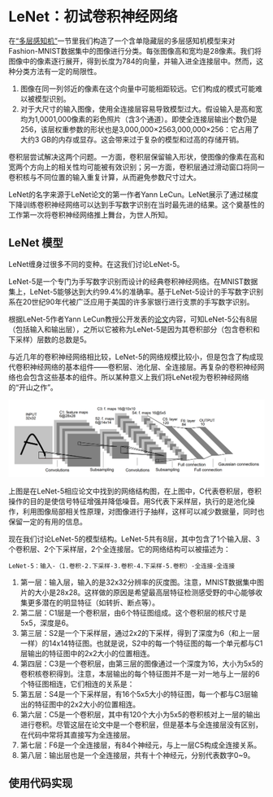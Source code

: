 # LeNet：初试卷积神经网络

在[“多层感知机”](../ch1/multilayer-perceptron.md)一节里我们构造了一个含单隐藏层的多层感知机模型来对Fashion-MNIST数据集中的图像进行分类。每张图像高和宽均是28像素。我们将图像中的像素逐行展开，得到长度为784的向量，并输入进全连接层中。然而，这种分类方法有一定的局限性。

1. 图像在同一列邻近的像素在这个向量中可能相距较远。它们构成的模式可能难以被模型识别。
2. 对于大尺寸的输入图像，使用全连接层容易导致模型过大。假设输入是高和宽均为1,0001,000像素的彩色照片（含3个通道）。即使全连接层输出个数仍是256，该层权重参数的形状也是3,000,000×2563,000,000×256：它占用了大约3 GB的内存或显存。这会带来过于复杂的模型和过高的存储开销。

卷积层尝试解决这两个问题。一方面，卷积层保留输入形状，使图像的像素在高和宽两个方向上的相关性均可能被有效识别；另一方面，卷积层通过滑动窗口将同一卷积核与不同位置的输入重复计算，从而避免参数尺寸过大。

LeNet的名字来源于LeNet论文的第一作者Yann LeCun。LeNet展示了通过梯度下降训练卷积神经网络可以达到手写数字识别在当时最先进的结果。这个奠基性的工作第一次将卷积神经网络推上舞台，为世人所知。

## LeNet 模型

LeNet缠身过很多不同的变种。在这我们讨论LeNet-5。

LeNet-5是一个专门为手写数字识别而设计的经典卷积神经网络。在MNIST数据集上，LeNet-5能够达到大约99.4%的准确率。基于LeNet-5设计的手写数字识别系在20世纪90年代被广泛应用于美国的许多家银行进行支票的手写数字识别。

根据LeNet-5作者Yann LeCun教授公开发表的[论文]()内容，可知LeNet-5公有8层（包括输入和输出层），之所以它被称为LeNet-5是因为其卷积部分（包含卷积和下采样）层数的总数是5。

与近几年的卷积神经网络相比较，LeNet-5的网络规模比较小，但是包含了构成现代卷积神经网络的基本组件——卷积层、池化层、全连接层。再复杂的卷积神经网络也会包含这些基本的组件。所以某种意义上我们将LeNet视为卷积神经网络的“开山之作”。

![image-20210423160706680](src/LeNet/image-20210423160706680.png)

上图是在LeNet-5相应论文中找到的网络结构图，在上图中，C代表卷积层，卷积操作的目的是使信号特征增强并降低噪音。用S代表下采样层，执行的是池化操作，利用图像局部相关性原理，对图像进行子抽样，这样可以减少数据量，同时也保留一定的有用的信息。

现在我们讨论LeNet-5的模型结构。LeNet-5共有8层，其中包含了1个输入层、3个卷积层、2个下采样层，2个全连接层。它的网络结构可以被描述为：

```
LeNet-5：输入-（1.卷积-2.下采样-3.卷积-4.下采样-5.卷积）-全连接-全连接
```

1. 第一层：输入层，输入的是32x32分辨率的灰度图。注意，MNIST数据集中图片的大小是28x28。这样做的原因是希望最高层特征检测感受野的中心能够收集更多潜在的明显特征（如转折、断点等）。
2. 第二层：C1层是一个卷积层，由6个特征图组成。这个卷积层的核尺寸是5x5，深度是6。
3. 第三层：S2是一个下采样层，通过2x2的下采样，得到了深度为6（和上一层一样）的14x14特征图。也就是说，S2中的每一个特征图的每一个单元都与C1层输出的特征图中的2x2大小的位置相连。
4. 第四层：C3是一个卷积层，由第三层的图像通过一个深度为16，大小为5x5的卷积核卷积得到。注意，本层输出的每个特征图并不是一对一地与上一层的6个特征图相连，它们相连的关系是：
5. 第五层：S4是一个下采样层，有16个5x5大小的特征图，每一个都与C3层输出的特征图中的2x2大小的位置相连。
6. 第六层：C5是一个卷积层，其中有120个大小为5x5的卷积核对上一层的输出进行卷积。尽管这层在论文中是一个卷积层，但是基本与全连接层没有区别，在代码中常将其直接写为全连接层。
7. 第七层：F6是一个全连接层，有84个神经元，与上一层C5构成全连接关系。
8. 第八层：输出层也是一个全连接层，共有十个神经元，分别代表数字0~9。

## 使用代码实现

